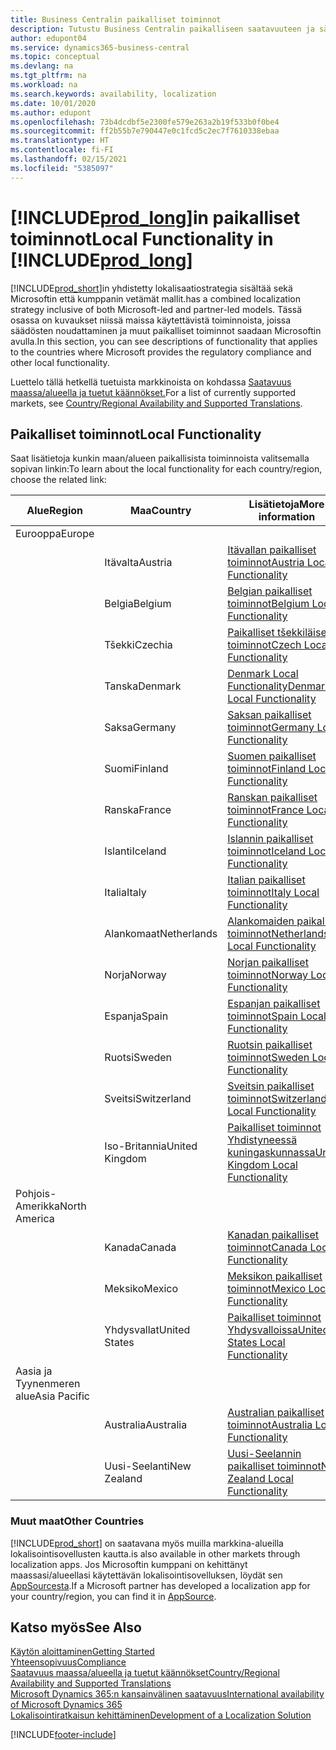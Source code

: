 ```yaml
---
title: Business Centralin paikalliset toiminnot
description: Tutustu Business Centralin paikalliseen saatavuuteen ja sääntelynmukaisuuteen niissä maissa ja alueilla, joissa Microsoft tarjoaa paikallisia toimintoja.
author: edupont04
ms.service: dynamics365-business-central
ms.topic: conceptual
ms.devlang: na
ms.tgt_pltfrm: na
ms.workload: na
ms.search.keywords: availability, localization
ms.date: 10/01/2020
ms.author: edupont
ms.openlocfilehash: 73b4dcdbf5e2300fe579e263a2b19f533b0f0be4
ms.sourcegitcommit: ff2b55b7e790447e0c1fcd5c2ec7f7610338ebaa
ms.translationtype: HT
ms.contentlocale: fi-FI
ms.lasthandoff: 02/15/2021
ms.locfileid: "5385097"
---
```

# <a name="local-functionality-in-prod_long"></a><span data-ttu-id="c4d21-103">[!INCLUDE[prod_long](includes/prod_long.md)]in paikalliset toiminnot</span><span class="sxs-lookup"><span data-stu-id="c4d21-103">Local Functionality in [!INCLUDE[prod_long](includes/prod_long.md)]</span></span>

[!INCLUDE[prod_short](includes/prod_short.md)]<span data-ttu-id="c4d21-104">in yhdistetty lokalisaatiostrategia sisältää sekä Microsoftin että kumppanin vetämät mallit.</span><span class="sxs-lookup"><span data-stu-id="c4d21-104">has a combined localization strategy inclusive of both Microsoft-led and partner-led models.</span></span> <span data-ttu-id="c4d21-105">Tässä osassa on kuvaukset niissä maissa käytettävistä toiminnoista, joissa säädösten noudattaminen ja muut paikalliset toiminnot saadaan Microsoftin avulla.</span><span class="sxs-lookup"><span data-stu-id="c4d21-105">In this section, you can see descriptions of functionality that applies to the countries where Microsoft provides the regulatory compliance and other local functionality.</span></span>  

<span data-ttu-id="c4d21-106">Luettelo tällä hetkellä tuetuista markkinoista on kohdassa [Saatavuus maassa/alueella ja tuetut käännökset.](/dynamics365/business-central/dev-itpro/compliance/apptest-countries-and-translations?toc=/dynamics365/business-central/toc.json)</span><span class="sxs-lookup"><span data-stu-id="c4d21-106">For a list of currently supported markets, see [Country/Regional Availability and Supported Translations](/dynamics365/business-central/dev-itpro/compliance/apptest-countries-and-translations?toc=/dynamics365/business-central/toc.json).</span></span>  

## <a name="local-functionality"></a><span data-ttu-id="c4d21-107">Paikalliset toiminnot</span><span class="sxs-lookup"><span data-stu-id="c4d21-107">Local Functionality</span></span>

<span data-ttu-id="c4d21-108">Saat lisätietoja kunkin maan/alueen paikallisista toiminnoista valitsemalla sopivan linkin:</span><span class="sxs-lookup"><span data-stu-id="c4d21-108">To learn about the local functionality for each country/region, choose the related link:</span></span>

| <span data-ttu-id="c4d21-109">Alue</span><span class="sxs-lookup"><span data-stu-id="c4d21-109">Region</span></span> | <span data-ttu-id="c4d21-110">Maa</span><span class="sxs-lookup"><span data-stu-id="c4d21-110">Country</span></span> | <span data-ttu-id="c4d21-111">Lisätietoja</span><span class="sxs-lookup"><span data-stu-id="c4d21-111">More information</span></span> |
| --- | --- |--- |
| <span data-ttu-id="c4d21-112">Eurooppa</span><span class="sxs-lookup"><span data-stu-id="c4d21-112">Europe</span></span> |  | |
|        | <span data-ttu-id="c4d21-113">Itävalta</span><span class="sxs-lookup"><span data-stu-id="c4d21-113">Austria</span></span> | [<span data-ttu-id="c4d21-114">Itävallan paikalliset toiminnot</span><span class="sxs-lookup"><span data-stu-id="c4d21-114">Austria Local Functionality</span></span>](localfunctionality/austria/austria-local-functionality.md) |
|        | <span data-ttu-id="c4d21-115">Belgia</span><span class="sxs-lookup"><span data-stu-id="c4d21-115">Belgium</span></span> | [<span data-ttu-id="c4d21-116">Belgian paikalliset toiminnot</span><span class="sxs-lookup"><span data-stu-id="c4d21-116">Belgium Local Functionality</span></span>](localfunctionality/belgium/belgium-local-functionality.md) |
|        | <span data-ttu-id="c4d21-117">Tšekki</span><span class="sxs-lookup"><span data-stu-id="c4d21-117">Czechia</span></span> | [<span data-ttu-id="c4d21-118">Paikalliset tšekkiläiset toiminnot</span><span class="sxs-lookup"><span data-stu-id="c4d21-118">Czech Local Functionality</span></span>](localfunctionality/czech/czech-local-functionality.md) |
|        | <span data-ttu-id="c4d21-119">Tanska</span><span class="sxs-lookup"><span data-stu-id="c4d21-119">Denmark</span></span> | [<span data-ttu-id="c4d21-120">Denmark Local Functionality</span><span class="sxs-lookup"><span data-stu-id="c4d21-120">Denmark Local Functionality</span></span>](localfunctionality/denmark/denmark-local-functionality.md) |
|        | <span data-ttu-id="c4d21-121">Saksa</span><span class="sxs-lookup"><span data-stu-id="c4d21-121">Germany</span></span> | [<span data-ttu-id="c4d21-122">Saksan paikalliset toiminnot</span><span class="sxs-lookup"><span data-stu-id="c4d21-122">Germany Local Functionality</span></span>](localfunctionality/germany/germany-local-functionality.md) |
|        | <span data-ttu-id="c4d21-123">Suomi</span><span class="sxs-lookup"><span data-stu-id="c4d21-123">Finland</span></span> | [<span data-ttu-id="c4d21-124">Suomen paikalliset toiminnot</span><span class="sxs-lookup"><span data-stu-id="c4d21-124">Finland Local Functionality</span></span>](localfunctionality/finland/finland-local-functionality.md) |
|        | <span data-ttu-id="c4d21-125">Ranska</span><span class="sxs-lookup"><span data-stu-id="c4d21-125">France</span></span> | [<span data-ttu-id="c4d21-126">Ranskan paikalliset toiminnot</span><span class="sxs-lookup"><span data-stu-id="c4d21-126">France Local Functionality</span></span>](localfunctionality/france/france-local-functionality.md) |
|        | <span data-ttu-id="c4d21-127">Islanti</span><span class="sxs-lookup"><span data-stu-id="c4d21-127">Iceland</span></span> | [<span data-ttu-id="c4d21-128">Islannin paikalliset toiminnot</span><span class="sxs-lookup"><span data-stu-id="c4d21-128">Iceland Local Functionality</span></span>](localfunctionality/iceland/iceland-local-functionality.md) |
|        | <span data-ttu-id="c4d21-129">Italia</span><span class="sxs-lookup"><span data-stu-id="c4d21-129">Italy</span></span> | [<span data-ttu-id="c4d21-130">Italian paikalliset toiminnot</span><span class="sxs-lookup"><span data-stu-id="c4d21-130">Italy Local Functionality</span></span>](localfunctionality/italy/italy-local-functionality.md) |
|        | <span data-ttu-id="c4d21-131">Alankomaat</span><span class="sxs-lookup"><span data-stu-id="c4d21-131">Netherlands</span></span> | [<span data-ttu-id="c4d21-132">Alankomaiden paikalliset toiminnot</span><span class="sxs-lookup"><span data-stu-id="c4d21-132">Netherlands Local Functionality</span></span>](localfunctionality/netherlands/netherlands-local-functionality.md) |
|        | <span data-ttu-id="c4d21-133">Norja</span><span class="sxs-lookup"><span data-stu-id="c4d21-133">Norway</span></span> | [<span data-ttu-id="c4d21-134">Norjan paikalliset toiminnot</span><span class="sxs-lookup"><span data-stu-id="c4d21-134">Norway Local Functionality</span></span>](localfunctionality/norway/norway-local-functionality.md) |
|        | <span data-ttu-id="c4d21-135">Espanja</span><span class="sxs-lookup"><span data-stu-id="c4d21-135">Spain</span></span> | [<span data-ttu-id="c4d21-136">Espanjan paikalliset toiminnot</span><span class="sxs-lookup"><span data-stu-id="c4d21-136">Spain Local Functionality</span></span>](localfunctionality/spain/spain-local-functionality.md) |
|        | <span data-ttu-id="c4d21-137">Ruotsi</span><span class="sxs-lookup"><span data-stu-id="c4d21-137">Sweden</span></span> | [<span data-ttu-id="c4d21-138">Ruotsin paikalliset toiminnot</span><span class="sxs-lookup"><span data-stu-id="c4d21-138">Sweden Local Functionality</span></span>](localfunctionality/sweden/sweden-local-functionality.md) |
|        | <span data-ttu-id="c4d21-139">Sveitsi</span><span class="sxs-lookup"><span data-stu-id="c4d21-139">Switzerland</span></span> | [<span data-ttu-id="c4d21-140">Sveitsin paikalliset toiminnot</span><span class="sxs-lookup"><span data-stu-id="c4d21-140">Switzerland Local Functionality</span></span>](localfunctionality/switzerland/switzerland-local-functionality.md) |
|        | <span data-ttu-id="c4d21-141">Iso-Britannia</span><span class="sxs-lookup"><span data-stu-id="c4d21-141">United Kingdom</span></span> | [<span data-ttu-id="c4d21-142">Paikalliset toiminnot Yhdistyneessä kuningaskunnassa</span><span class="sxs-lookup"><span data-stu-id="c4d21-142">United Kingdom Local Functionality</span></span>](localfunctionality/unitedkingdom/united-kingdom-local-functionality.md) |
| <span data-ttu-id="c4d21-143">Pohjois-Amerikka</span><span class="sxs-lookup"><span data-stu-id="c4d21-143">North America</span></span> |       |  |
|        | <span data-ttu-id="c4d21-144">Kanada</span><span class="sxs-lookup"><span data-stu-id="c4d21-144">Canada</span></span>|[<span data-ttu-id="c4d21-145">Kanadan paikalliset toiminnot</span><span class="sxs-lookup"><span data-stu-id="c4d21-145">Canada Local Functionality</span></span>](localfunctionality/canada/canada-local-functionality.md) |
|        | <span data-ttu-id="c4d21-146">Meksiko</span><span class="sxs-lookup"><span data-stu-id="c4d21-146">Mexico</span></span> | [<span data-ttu-id="c4d21-147">Meksikon paikalliset toiminnot</span><span class="sxs-lookup"><span data-stu-id="c4d21-147">Mexico Local Functionality</span></span>](localfunctionality/mexico/mexico-local-functionality.md) |
|        | <span data-ttu-id="c4d21-148">Yhdysvallat</span><span class="sxs-lookup"><span data-stu-id="c4d21-148">United States</span></span>|[<span data-ttu-id="c4d21-149">Paikalliset toiminnot Yhdysvalloissa</span><span class="sxs-lookup"><span data-stu-id="c4d21-149">United States Local Functionality</span></span>](localfunctionality/unitedstates/united-states-local-functionality.md) |
| <span data-ttu-id="c4d21-150">Aasia ja Tyynenmeren alue</span><span class="sxs-lookup"><span data-stu-id="c4d21-150">Asia Pacific</span></span> |       |  |
|        | <span data-ttu-id="c4d21-151">Australia</span><span class="sxs-lookup"><span data-stu-id="c4d21-151">Australia</span></span> | [<span data-ttu-id="c4d21-152">Australian paikalliset toiminnot</span><span class="sxs-lookup"><span data-stu-id="c4d21-152">Australia Local Functionality</span></span>](localfunctionality/australia/australia-local-functionality.md) |
|        | <span data-ttu-id="c4d21-153">Uusi-Seelanti</span><span class="sxs-lookup"><span data-stu-id="c4d21-153">New Zealand</span></span> | [<span data-ttu-id="c4d21-154">Uusi-Seelannin paikalliset toiminnot</span><span class="sxs-lookup"><span data-stu-id="c4d21-154">New Zealand Local Functionality</span></span>](localfunctionality/newzealand/new-zealand-local-functionality.md) |

### <a name="other-countries"></a><span data-ttu-id="c4d21-155">Muut maat</span><span class="sxs-lookup"><span data-stu-id="c4d21-155">Other Countries</span></span>

[!INCLUDE[prod_short](includes/prod_short.md)] <span data-ttu-id="c4d21-156">on saatavana myös muilla markkina-alueilla lokalisointisovellusten kautta.</span><span class="sxs-lookup"><span data-stu-id="c4d21-156">is also available in other markets through localization apps.</span></span> <span data-ttu-id="c4d21-157">Jos Microsoftin kumppani on kehittänyt maassasi/alueellasi käytettävän lokalisointisovelluksen, löydät sen [AppSourcesta](https://go.microsoft.com/fwlink/?linkid=2081646).</span><span class="sxs-lookup"><span data-stu-id="c4d21-157">If a Microsoft partner has developed a localization app for your country/region, you can find it in [AppSource](https://go.microsoft.com/fwlink/?linkid=2081646).</span></span>

## <a name="see-also"></a><span data-ttu-id="c4d21-158">Katso myös</span><span class="sxs-lookup"><span data-stu-id="c4d21-158">See Also</span></span>

[<span data-ttu-id="c4d21-159">Käytön aloittaminen</span><span class="sxs-lookup"><span data-stu-id="c4d21-159">Getting Started</span></span>](product-get-started.md)  
[<span data-ttu-id="c4d21-160">Yhteensopivuus</span><span class="sxs-lookup"><span data-stu-id="c4d21-160">Compliance</span></span>](compliance/compliance-overview.md)  
[<span data-ttu-id="c4d21-161">Saatavuus maassa/alueella ja tuetut käännökset</span><span class="sxs-lookup"><span data-stu-id="c4d21-161">Country/Regional Availability and Supported Translations</span></span>](/dynamics365/business-central/dev-itpro/compliance/apptest-countries-and-translations?toc=/dynamics365/business-central/toc.json)  
[<span data-ttu-id="c4d21-162">Microsoft Dynamics 365:n kansainvälinen saatavuus</span><span class="sxs-lookup"><span data-stu-id="c4d21-162">International availability of Microsoft Dynamics 365</span></span>](/dynamics365/get-started/availability)  
[<span data-ttu-id="c4d21-163">Lokalisointiratkaisun kehittäminen</span><span class="sxs-lookup"><span data-stu-id="c4d21-163">Development of a Localization Solution</span></span>](/dynamics365/business-central/dev-itpro/developer/readiness/readiness-develop-localization)  


[!INCLUDE[footer-include](includes/footer-banner.md)]